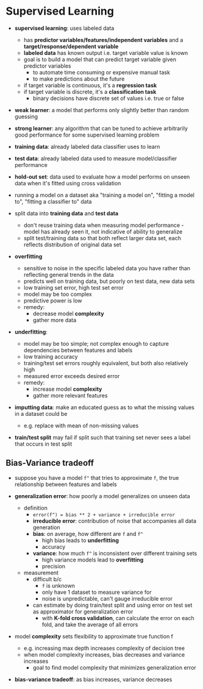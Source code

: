 # Supervised Learning

- **supervised learning**: uses labeled data
    - has **predictor variables/features/independent variables** and a **target/response/dependent variable**
    - **labeled data** has known output i.e. target variable value is known
    - goal is to build a model that can predict target variable given predictor variables
        - to automate time consuming or expensive manual task
        - to make predictions about the future
    - if target variable is continuous, it's a **regression task**
    - if target variable is discrete, it's a **classification task**
        - binary decisions have discrete set of values i.e. true or false

- **weak learner**: a model that performs only slightly better than random guessing
- **strong learner**: any algorithm that can be tuned to achieve arbitrarily good performance for some supervised learning problem

- **training data**: already labeled data classifier uses to learn
- **test data**: already labeled data used to measure model/classifier performance
- **hold-out set**: data used to evaluate how a model performs on unseen data when it's fitted using cross validation

- running a model on a dataset aka "training a model on", "fitting a model to", "fitting a classifier to" data
- split data into **training data** and **test data**
    - don't reuse training data when measuring model performance - model has already seen it, not indicative of ability to generalize
    - split test/training data so that both reflect larger data set, each reflects distribution of original data set

- **overfitting**
    - sensitive to noise in the specific labeled data you have rather than reflecting general trends in the data
    - predicts well on training data, but poorly on test data, new data sets
    - low training set error, high test set error
    - model may be too complex
    - predictive power is low
    - remedy:
      - decrease model **complexity**
      - gather more data

- **underfitting**:
    - model may be too simple; not complex enough to capture dependencies between features and labels
    - low training accuracy
    - training/test set errors roughly equivalent, but both also relatively high
    - measured error exceeds desired error
    - remedy:
      - increase model **complexity**
      - gather more relevant features

- **imputting data**: make an educated guess as to what the missing values in a dataset could be
    - e.g. replace with mean of non-missing values

- **train/test split** may fail if split such that training set never sees a label that occurs in test split

## Bias-Variance tradeoff

- suppose you have a model `f^` that tries to approximate `f`, the true relationship between features and labels

- **generalization error**: how poorly a model generalizes on unseen data
    - definition
      - `error(f^) = bias ** 2 + variance + irreducible error`
      - **irreducible error**: contribution of noise that accompanies all data generation
      - **bias**: on average, how different are `f` and `f^`
          - high bias leads to **underfitting**
          - accuracy
      - **variance**: how much `f^` is inconsistent over different training sets
          - high variance models lead to **overfitting**
          - precision
    - measurement
      - difficult b/c
        - `f` is unknown
        - only have 1 dataset to measure variance for
        - noise is unpredictable, can't gauge irreducible error
      - can estimate by doing train/test split and using error on test set as approximator for generalization error
          - with **K-fold cross validation**, can calculate the error on each fold, and take the average of all errors

- model **complexity** sets flexibility to approximate true function f
    - e.g. increasing max depth increases complexity of decision tree
    - when model complexity increases, bias decreases and variance increases
        - goal to find model complexity that minimizes generalization error

- **bias-variance tradeoff**: as bias increases, variance decreases
